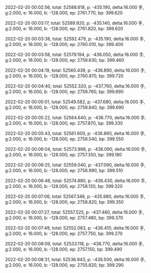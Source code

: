 2022-02-20 00:02:56, total: 52588.618, p: -435.190, delta:16.000 手, g:2.000, e: 16.000, b: -128.000, ep: 2761.770, bp: 399.620

2022-02-20 00:03:17, total: 52589.920, p: -435.140, delta:16.000 手, g:2.000, e: 16.000, b: -128.000, ep: 2761.820, bp: 399.620

2022-02-20 00:03:38, total: 52592.479, p: -435.190, delta:16.000 手, g:2.000, e: 16.000, b: -128.000, ep: 2760.010, bp: 399.400

2022-02-20 00:03:58, total: 52579.194, p: -436.050, delta:16.000 手, g:2.000, e: 16.000, b: -128.000, ep: 2759.630, bp: 399.460

2022-02-20 00:04:19, total: 52560.439, p: -436.890, delta:16.000 手, g:2.000, e: 16.000, b: -128.000, ep: 2760.870, bp: 399.720

2022-02-20 00:04:40, total: 52552.320, p: -437.760, delta:16.000 手, g:2.000, e: 16.000, b: -128.000, ep: 2759.760, bp: 399.690

2022-02-20 00:05:01, total: 52549.582, p: -437.680, delta:16.000 手, g:2.000, e: 16.000, b: -128.000, ep: 2759.840, bp: 399.690

2022-02-20 00:05:22, total: 52564.640, p: -436.770, delta:16.000 手, g:2.000, e: 16.000, b: -128.000, ep: 2757.870, bp: 399.330

2022-02-20 00:05:43, total: 52561.600, p: -436.860, delta:16.000 手, g:2.000, e: 16.000, b: -128.000, ep: 2759.540, bp: 399.550

2022-02-20 00:06:04, total: 52573.988, p: -436.090, delta:16.000 手, g:2.000, e: 16.000, b: -128.000, ep: 2757.350, bp: 399.180

2022-02-20 00:06:25, total: 52559.040, p: -437.090, delta:16.000 手, g:2.000, e: 16.000, b: -128.000, ep: 2758.990, bp: 399.510

2022-02-20 00:06:46, total: 52574.880, p: -436.430, delta:16.000 手, g:2.000, e: 16.000, b: -128.000, ep: 2758.130, bp: 399.320

2022-02-20 00:07:06, total: 52567.346, p: -435.980, delta:16.000 手, g:2.000, e: 16.000, b: -128.000, ep: 2758.820, bp: 399.350

2022-02-20 00:07:27, total: 52557.525, p: -437.480, delta:16.000 手, g:2.000, e: 16.000, b: -128.000, ep: 2757.480, bp: 399.370

2022-02-20 00:07:49, total: 52552.083, p: -436.410, delta:16.000 手, g:2.000, e: 16.000, b: -128.000, ep: 2757.750, bp: 399.270

2022-02-20 00:08:09, total: 52533.118, p: -438.770, delta:16.000 手, g:2.000, e: 16.000, b: -128.000, ep: 2757.150, bp: 399.490

2022-02-20 00:08:31, total: 52536.943, p: -438.500, delta:16.000 手, g:2.000, e: 16.000, b: -128.000, ep: 2755.820, bp: 399.290